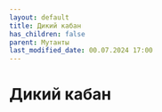 ```yaml
---
layout: default
title: Дикий кабан
has_children: false
parent: Мутанты
last_modified_date: 00.07.2024 17:00
---
```


# Дикий кабан